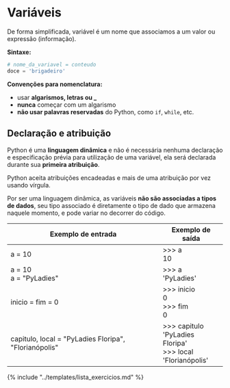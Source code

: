 # Variáveis

De forma simplificada, variável é um nome que associamos a um valor ou expressão (informação).

**Sintaxe:** 
```python
# nome_da_variavel = conteudo
doce = 'brigadeiro'
```

**Convenções para nomenclatura:**

- usar **algarismos, letras ou \_**
- **nunca** começar com um algarismo
- **não usar palavras reservadas** do Python, como `if`, `while`, etc.
  
## Declaração e atribuição

Python é uma **linguagem dinâmica** e não é necessária nenhuma declaração e especificação prévia para utilização de uma variável, ela será declarada durante sua **primeira atribuição**. 

Python aceita atribuições encadeadas e mais de uma atribuição por vez usando vírgula.

Por ser uma linguagem dinâmica, as variáveis **não são associadas a tipos de dados**, seu tipo associado é diretamente o tipo de dado que armazena naquele momento, e pode variar no decorrer do código.

|Exemplo de entrada |Exemplo de saída
|--|--
|a = 10 |>>> a <br/>10
|a = 10 <br />a = "PyLadies" |>>> a <br />'PyLadies'
|inicio = fim = 0 |>>> inicio <br />0 <br />>>> fim <br />0
|capitulo, local = "PyLadies Floripa", "Florianópolis"|>>> capitulo <br />'PyLadies Floripa' <br />>>> local <br />'Florianópolis'

{% include "../templates/lista_exercicios.md" %}